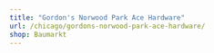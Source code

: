 ```yaml
---
title: "Gordon's Norwood Park Ace Hardware"
url: /chicago/gordons-norwood-park-ace-hardware/
shop: Baumarkt
---
```

